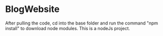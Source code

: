 # BlogWebsite

After pulling the code, cd into the base folder and run the command "npm install" to download node modules.
This is a nodeJs project.
